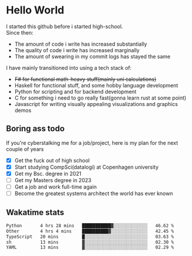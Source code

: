 # Hello World

I started this github before i started high-school.  
Since then:
- The amount of code i write has increased substantially
- The quality of code i write has increased marginally
- The amount of swearing in my commit logs has stayed the same

I have mainly transitioned into using a tech stack of:
- ~~F# for functional math-heavy stuff(mainly uni calculations)~~
- Haskell for functional stuff, and some hobby language development
- Python for scripting and for backend development
- C for something i need to go really fast(gonna learn rust at some point)
- Javascript for writing visually appealing visualizations and graphics demos

## Boring ass todo
If you're cyberstalking me for a job/project, here is my plan for the next couple of years
- [x] Get the fuck out of high school
- [x] Start studying CompSci(datalogi) at Copenhagen university
- [x] Get my Bsc. degree in 2021
- [ ] Get my Masters degree in 2023
- [ ] Get a job and work full-time again
- [ ] Become the greatest systems architect the world has ever known

## Wakatime stats
<!--START_SECTION:waka-->

```txt
Python       4 hrs 28 mins   ███████████▓░░░░░░░░░░░░░   46.62 %
Other        4 hrs 4 mins    ██████████▓░░░░░░░░░░░░░░   42.45 %
TypeScript   20 mins         █░░░░░░░░░░░░░░░░░░░░░░░░   03.63 %
sh           13 mins         ▓░░░░░░░░░░░░░░░░░░░░░░░░   02.30 %
YAML         13 mins         ▓░░░░░░░░░░░░░░░░░░░░░░░░   02.29 %
```

<!--END_SECTION:waka-->
